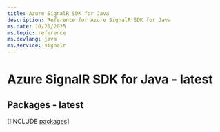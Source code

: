 ```yaml
---
title: Azure SignalR SDK for Java
description: Reference for Azure SignalR SDK for Java
ms.date: 10/21/2025
ms.topic: reference
ms.devlang: java
ms.service: signalr
---
```

# Azure SignalR SDK for Java - latest
## Packages - latest
[!INCLUDE [packages](signalr-index.md)]